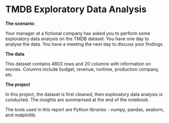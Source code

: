 # TMDB Exploratory Data Analysis
<b>The scenario:</b> 

Your manager at a fictional company has asked you to perform some exploratory data analysis on the TMDB dataset. You have one day to analyse the data. You have a meeting the next day to discuss your findings.

<b>The data</b>

This dataset contains 4803 rows and 20 columns with information on movies. Columns include budget, revenue, runtime, production company, etc.

<b>The project</b>

In this project, the dataset is first cleaned, then exploratory data analysis is conducted. The insights are summarised at the end of the notebook. 

The tools used in this report are Python libraries - numpy, pandas, seaborn, and matplotlib.
